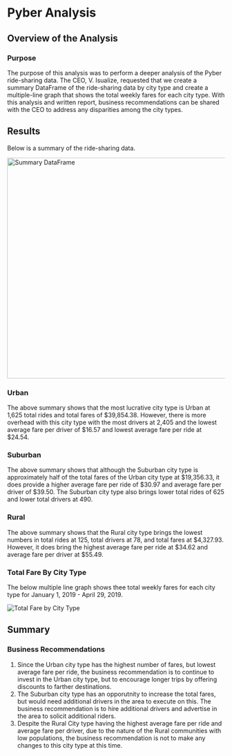 # Pyber Analysis

## Overview of the Analysis

### Purpose
The purpose of this analysis was to perform a deeper analysis of the Pyber ride-sharing data. The CEO, V. Isualize, requested that we create a summary DataFrame of the ride-sharing data by city type and create a multiple-line graph that shows the total weekly fares for each city type. With this analysis and written report, business recommendations can be shared with the CEO to address any disparities among the city types.

## Results
Below is a summary of the ride-sharing data.

<img width="511" alt="Summary DataFrame" src="https://user-images.githubusercontent.com/85654649/127722980-225a420a-bd1d-4f9c-8ef3-9d2fc42288bb.png">

### Urban
The above summary shows that the most lucrative city type is Urban at 1,625 total rides and total fares of $39,854.38. However, there is more overhead with this city type with the most drivers at 2,405 and the lowest average fare per driver of $16.57 and lowest average fare per ride at $24.54.

### Suburban
The above summary shows that although the Suburban city type is approximately half of the total fares of the Urban city type at $19,356.33, it does provide a higher average fare per ride of $30.97 and average fare per driver of $39.50. The Suburban city type also brings lower total rides of 625 and lower total drivers at 490.

### Rural
The above summary shows that the Rural city type brings the lowest numbers in total rides at 125, total drivers at 78, and total fares at $4,327.93. However, it does bring the highest average fare per ride at $34.62 and average fare per driver at $55.49.

### Total Fare By City Type
The below multiple line graph shows thee total weekly fares for each city type for January 1, 2019 - April 29, 2019.

![Total Fare by City Type](https://user-images.githubusercontent.com/85654649/127723808-f38a864b-f47c-469c-b317-cda5d878001d.png)


## Summary

### Business Recommendations
1) Since the Urban city type has the highest number of fares, but lowest average fare per ride, the business recommendation is to continue to invest in the Urban city type, but to encourage longer trips by offering discounts to farther destinations.
2) The Suburban city type has an opporutnity to increase the total fares, but would need additional drivers in the area to execute on this. The business recommendation is to hire additional drivers and advertise in the area to solicit additional riders. 
3) Despite the Rural City type having the highest average fare per ride and average fare per driver, due to the nature of the Rural communities with low populations, the business recommendation is not to make any changes to this city type at this time.

